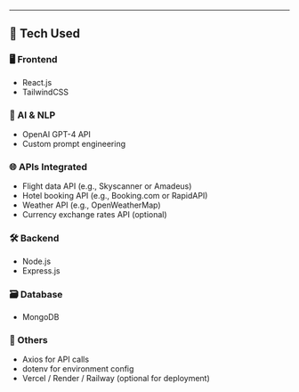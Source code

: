 ---

## 🧰 Tech Used

### 🖥️ Frontend
- React.js
- TailwindCSS

### 🧠 AI & NLP
- OpenAI GPT-4 API
- Custom prompt engineering

### 🌐 APIs Integrated
- Flight data API (e.g., Skyscanner or Amadeus)
- Hotel booking API (e.g., Booking.com or RapidAPI)
- Weather API (e.g., OpenWeatherMap)
- Currency exchange rates API (optional)

### 🛠️ Backend
- Node.js
- Express.js

### 🗃️ Database
- MongoDB

### 🔐 Others
- Axios for API calls
- dotenv for environment config
- Vercel / Render / Railway (optional for deployment)
